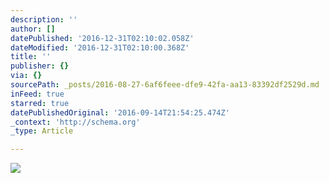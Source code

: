 ```yaml
---
description: ''
author: []
datePublished: '2016-12-31T02:10:02.058Z'
dateModified: '2016-12-31T02:10:00.368Z'
title: ''
publisher: {}
via: {}
sourcePath: _posts/2016-08-27-6af6feee-dfe9-42fa-aa13-83392df2529d.md
inFeed: true
starred: true
datePublishedOriginal: '2016-09-14T21:54:25.474Z'
_context: 'http://schema.org'
_type: Article

---
```

![](https://the-grid-user-content.s3-us-west-2.amazonaws.com/e8c1ce26-6abb-42d9-82ff-421fa611f216.png)